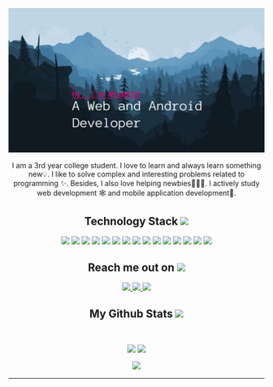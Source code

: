 <p align="center">
 
</p align="center">
<img src="https://github.com/N1ceK1d/N1ceK1d/blob/main/banner2.png" />


 <p align="center">
  I am a 3rd year college student. I love to learn and always learn something new💡. I like to solve complex and interesting problems related to programming ✨. Besides, I also love helping newbies👨🏻‍💻. I actively study web development 🕸️ and mobile application development📱.
</p>  

<h2 align="center">Technology Stack <img src="https://media0.giphy.com/media/IauL6LvGNlT3ffhcqq/source.gif" width="50"></h2>
<p align="center">
<img src="https://img.shields.io/badge/-HTML5-black?style=flat-square&logo=html5"/>
<img src="https://img.shields.io/badge/-CSS3-black?style=flat-square&logo=css3"/>
<img src="https://img.shields.io/badge/-JavaScript-black?style=flat-square&logo=javascript"/>
<img src="https://img.shields.io/badge/-express-black?style=flat-square&logo=express"/>
<img src="https://img.shields.io/badge/-Nodejs-black?style=flat-square&logo=Node.js"/>
<img src="https://img.shields.io/badge/-React-black?style=flat-square&logo=react"/>
<img src="https://img.shields.io/badge/-Vue-black?style=flat-square&logo=Vue.js"/>
<img src="https://img.shields.io/badge/-Php-black?style=flat-square&logo=php"/>
<img src="https://img.shields.io/badge/-CSharp-black?style=flat-square&logo=csharp"/>
<img src="https://img.shields.io/badge/-Java-black?style=flat-square&logo=java"/>
 <img src="https://img.shields.io/badge/-Python-black?style=flat-square&logo=python"/>
<img src="https://img.shields.io/badge/-MySQL-black?style=flat-square&logo=mysql"/>
<img src="https://img.shields.io/badge/-PostgeSQL-black?style=flat-square&logo=postgresql"/>
<img src="https://img.shields.io/badge/-Git-black?style=flat-square&logo=git"/>
<img src="https://img.shields.io/badge/-GitHub-black?style=flat-square&logo=github"/>
</p>

<h2 align="center">Reach me out on <img src="https://media0.giphy.com/media/sMb0DOgrSzvqDkD0Iz/source.gif" width="50"></h2>

<p align="center">
<a href="mailto: retr0raven666@gmail.com">
 <img src="https://img.shields.io/badge/-N1ceK1d-c14438?style=flat-square&logo=Gmail&logoColor=white&link=mailto:ritikpr307@gmail.com"/>
</a>
<a href="https://t.me/N1ceK1d">
 <img src="https://img.shields.io/badge/-N1ceK1d-blue?style=flat-square&logo=Telegram&logoColor=white&link=https://www.linkedin.com/in/ritik-rawal-698a18142/"/>
</a>
<a href="https://github.com/N1ceK1d/">
 <img src="https://img.shields.io/badge/-N1ceK1d-black?style=flat-square&logo=Github&logoColor=white&link=https://twitter.com/ritikhere307"/>
</a>
</p>

<h2 align="center">
  My Github Stats <img src="https://media.giphy.com/media/ix8dIWbEovToc/giphy.gif" width="50">
</h2>
 
<br>

<p align = "center">
  <img src = "https://github-readme-stats.vercel.app/api?username=N1ceK1d&show_icons=true&theme=nord" height="200">
  <img src = "https://github-readme-stats.vercel.app/api/top-langs/?username=N1ceK1d&theme=nord" height="200">
</p>

<p align = "center">
 <img  src="https://github-readme-streak-stats.herokuapp.com/?user=N1ceK1d&show_icons=true&locale=en&theme=nord&line_height=0" />
</p> 
<hr>
